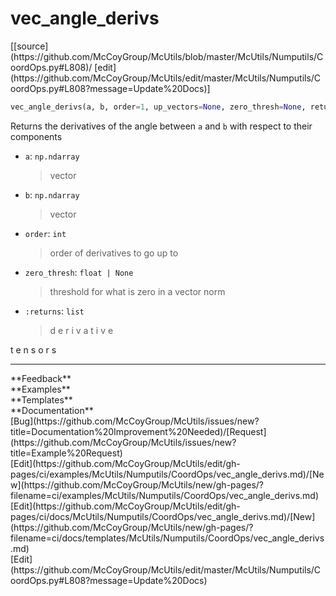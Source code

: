 # <a id="McUtils.Numputils.CoordOps.vec_angle_derivs">vec_angle_derivs</a>
<div class="docs-source-link" markdown="1">
[[source](https://github.com/McCoyGroup/McUtils/blob/master/McUtils/Numputils/CoordOps.py#L808)/
[edit](https://github.com/McCoyGroup/McUtils/edit/master/McUtils/Numputils/CoordOps.py#L808?message=Update%20Docs)]
</div>

```python
vec_angle_derivs(a, b, order=1, up_vectors=None, zero_thresh=None, return_comps=False): 
```
Returns the derivatives of the angle between `a` and `b` with respect to their components
  - `a`: `np.ndarray`
    > vector
  - `b`: `np.ndarray`
    > vector
  - `order`: `int`
    > order of derivatives to go up to
  - `zero_thresh`: `float | None`
    > threshold for what is zero in a vector norm
  - `:returns`: `list`
    > d
e
r
i
v
a
t
i
v
e
 
t
e
n
s
o
r
s











---


<div markdown="1" class="text-secondary">
<div class="container">
  <div class="row">
   <div class="col" markdown="1">
**Feedback**   
</div>
   <div class="col" markdown="1">
**Examples**   
</div>
   <div class="col" markdown="1">
**Templates**   
</div>
   <div class="col" markdown="1">
**Documentation**   
</div>
   <div class="col" markdown="1">
   
</div>
   <div class="col" markdown="1">
   
</div>
   <div class="col" markdown="1">
   
</div>
</div>
  <div class="row">
   <div class="col" markdown="1">
[Bug](https://github.com/McCoyGroup/McUtils/issues/new?title=Documentation%20Improvement%20Needed)/[Request](https://github.com/McCoyGroup/McUtils/issues/new?title=Example%20Request)   
</div>
   <div class="col" markdown="1">
[Edit](https://github.com/McCoyGroup/McUtils/edit/gh-pages/ci/examples/McUtils/Numputils/CoordOps/vec_angle_derivs.md)/[New](https://github.com/McCoyGroup/McUtils/new/gh-pages/?filename=ci/examples/McUtils/Numputils/CoordOps/vec_angle_derivs.md)   
</div>
   <div class="col" markdown="1">
[Edit](https://github.com/McCoyGroup/McUtils/edit/gh-pages/ci/docs/McUtils/Numputils/CoordOps/vec_angle_derivs.md)/[New](https://github.com/McCoyGroup/McUtils/new/gh-pages/?filename=ci/docs/templates/McUtils/Numputils/CoordOps/vec_angle_derivs.md)   
</div>
   <div class="col" markdown="1">
[Edit](https://github.com/McCoyGroup/McUtils/edit/master/McUtils/Numputils/CoordOps.py#L808?message=Update%20Docs)   
</div>
   <div class="col" markdown="1">
   
</div>
   <div class="col" markdown="1">
   
</div>
   <div class="col" markdown="1">
   
</div>
</div>
</div>
</div>